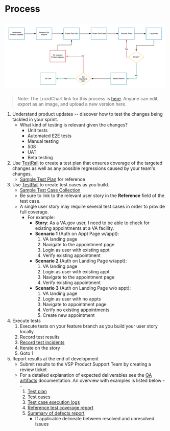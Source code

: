 # Process

![QA Process Flow Diagram][qaprocess]
---

>Note: The LucidChart link for this process is [here](https://www.lucidchart.com/invitations/accept/64972f0e-ec18-4567-bb62-a9b02390e0c4).  Anyone can edit, export as an image, and upload a new version here.

1. Understand product updates -- discover how to test the changes being tackled in your sprint.
    - What kind of testing is relevant given the changes?
        - Unit tests
        - Automated E2E tests
        - Manual testing
        - 508
        - UAT
        - Beta testing
1. Use [TestRail](https://dsvavsp.testrail.io) to create a test plan that ensures coverage of the targeted changes as well as any possible regressions caused by your team's changes.
    - [Sample Test Plan](https://dsvavsp.testrail.io/index.php?/plans/view/30) for reference
1. Use [TestRail](https://dsvavsp.testrail.io) to create test cases as you build.
    - [Sample Test Case Collection](https://dsvavsp.testrail.io/index.php?/suites/view/2&group_by=cases:section_id&group_order=asc)
    - Be sure to link to the relevant user story in the **Reference** field of the test case.
    - A single user story may require several test cases in order to provide full coverage.
        - For example:
            - **Story**: As a VA.gov user, I need to be able to check for existing appointments at a VA facility.
            - **Scenario 1** (Auth on Appt Page w/appt):
                1. VA landing page
                1. Navigate to the appointment page
                1. Login as user with existing appt
                1. Verify existing appointment
            - **Scenario 2** (Auth on Landing Page w/appt):
                1. VA landing page
                1. Login as user with existing appt
                1. Navigate to the appointment page
                1. Verify existing appointment
            - **Scenario 3** (Auth on Landing Page w/o appt):
                1. VA landing page
                1. Login as user with no appts
                1. Navigate to appointment page
                1. Verify no existing appointments
                1. Create new appointment
1. Execute tests
    1. Execute tests on your feature branch as you build your user story locally
    1. Record test results
    1. [Record test incidents](record-test-incident.md)
    1. Iterate on the story
    1. Goto 1
1. Report results at the end of development
    - Submit results to the VSP Product Support Team by creating a review ticket
    - For a detailed explanation of expected deliverables see the [QA artifacts](qa-artifacts.md) documentation.  An overview with examples is listed below --
        1. [Test plan](https://dsvavsp.testrail.io/index.php?/plans/view/30)
        1. [Test cases](https://dsvavsp.testrail.io/index.php?/suites/view/2&group_by=cases:section_id&group_order=asc)
        1. [Test case execution logs](https://dsvavsp.testrail.io/index.php?/runs/view/7&group_by=cases:section_id&group_order=asc)
        1. [Reference test coverage report](https://dsvavsp.testrail.io/index.php?/reports/view/12)
        1. [Summary of defects report](https://dsvavsp.testrail.io/index.php?/reports/view/14)
            - If applicable delineate between resolved and unresolved issues

[qaprocess]: images/qa-process-flow.png